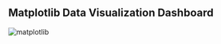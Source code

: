 ## Matplotlib Data Visualization Dashboard 


![matplotlib](https://user-images.githubusercontent.com/17193991/185848212-15446d21-87d7-43fb-8584-0b247fd3b420.png)
